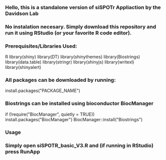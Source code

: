 ### Hello, this is a standalone version of siSPOTr Appliaction by the Davidson Lab ###

### No instalation necesary. Simply download this repository and run it using RStudio (or your favorite R code editor). ###

### Prerequisites/Libraries Used:
R
library(shiny)
library(DT)
library(shinythemes)
library(Biostrings)
library(data.table)
library(stringr)
library(shinyjs)
library(writexl)
library(shinyalert)

### All packages can be downloaded by running:
install.packages("PACKAGE_NAME") 
### Biostrings can be installed using bioconductor BiocManager
if (!require("BiocManager", quietly = TRUE))
    install.packages("BiocManager")
BiocManager::install("Biostrings")

### Usage
### Simply open siSPOTR_basic_V3.R and (if running in RStudio) press RunApp 
